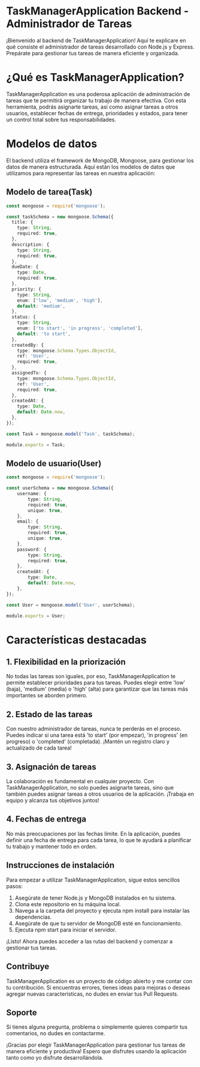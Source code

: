# TaskManagerApplication Backend - Administrador de Tareas

¡Bienvenido al backend de TaskManagerApplication! Aquí te explicare en qué consiste el administrador de tareas desarrollado con Node.js y Express. Prepárate para gestionar tus tareas de manera eficiente y organizada.

# ¿Qué es TaskManagerApplication?

TaskManagerApplication es una poderosa aplicación de administración de tareas que te permitirá organizar tu trabajo de manera efectiva. Con esta herramienta, podrás asignarte tareas, así como asignar tareas a otros usuarios, establecer fechas de entrega, prioridades y estados, para tener un control total sobre tus responsabilidades.

# Modelos de datos

El backend utiliza el framework de MongoDB, Mongoose, para gestionar los datos de manera estructurada. Aquí están los modelos de datos que utilizamos para representar las tareas en nuestra aplicación:

## Modelo de tarea(Task)
```typescript
const mongoose = require('mongoose');

const taskSchema = new mongoose.Schema({
  title: {
    type: String,
    required: true,
  },
  description: {
    type: String,
    required: true,
  },
  dueDate: {
    type: Date,
    required: true,
  },
  priority: {
    type: String,
    enum: ['low', 'medium', 'high'],
    default: 'medium',
  },
  status: {
    type: String,
    enum: ['to start', 'in progress', 'completed'],
    default: 'to start',
  },
  createdBy: {
    type: mongoose.Schema.Types.ObjectId,
    ref: 'User',
    required: true,
  },
  assignedTo: {
    type: mongoose.Schema.Types.ObjectId,
    ref: 'User',
    required: true,
  },
  createdAt: {
    type: Date,
    default: Date.now,
  },
});

const Task = mongoose.model('Task', taskSchema);

module.exports = Task;

```

## Modelo de usuario(User)
```typescript
const mongoose = require('mongoose');

const userSchema = new mongoose.Schema({
    username: {
        type: String,
        required: true,
        unique: true,
    },
    email: {
        type: String,
        required: true,
        unique: true,
    },
    password: {
        type: String,
        required: true,
    },
    createdAt: {
        type: Date,
        default: Date.now,
    },
});

const User = mongoose.model('User', userSchema);

module.exports = User;
```

# Características destacadas

## 1. Flexibilidad en la priorización

No todas las tareas son iguales, por eso, TaskManagerApplication te permite establecer prioridades para tus tareas. Puedes elegir entre 'low' (baja), 'medium' (media) o 'high' (alta) para garantizar que las tareas más importantes se aborden primero.

## 2. Estado de las tareas

Con nuestro administrador de tareas, nunca te perderás en el proceso. Puedes indicar si una tarea está 'to start' (por empezar), 'in progress' (en progreso) o 'completed' (completada). ¡Mantén un registro claro y actualizado de cada tarea!

## 3. Asignación de tareas

La colaboración es fundamental en cualquier proyecto. Con TaskManagerApplication, no solo puedes asignarte tareas, sino que también puedes asignar tareas a otros usuarios de la aplicación. ¡Trabaja en equipo y alcanza tus objetivos juntos!

## 4. Fechas de entrega

No más preocupaciones por las fechas límite. En la aplicación, puedes definir una fecha de entrega para cada tarea, lo que te ayudará a planificar tu trabajo y mantener todo en orden.

## Instrucciones de instalación

Para empezar a utilizar TaskManagerApplication, sigue estos sencillos pasos:

1. Asegúrate de tener Node.js y MongoDB instalados en tu sistema.
2. Clona este repositorio en tu máquina local.
3. Navega a la carpeta del proyecto y ejecuta npm install para instalar las dependencias.
4. Asegúrate de que tu servidor de MongoDB esté en funcionamiento.
5. Ejecuta npm start para iniciar el servidor.

¡Listo! Ahora puedes acceder a las rutas del backend y comenzar a gestionar tus tareas.

## Contribuye

TaskManagerApplication es un proyecto de código abierto y me contar con tu contribución. Si encuentras errores, tienes ideas para mejoras o deseas agregar nuevas características, no dudes en enviar tus Pull Requests.

## Soporte

Si tienes alguna pregunta, problema o simplemente quieres compartir tus comentarios, no dudes en contactarme.

¡Gracias por elegir TaskManagerApplication para gestionar tus tareas de manera eficiente y productiva! Espero que disfrutes usando la aplicación tanto como yo disfrute desarrollándola.
